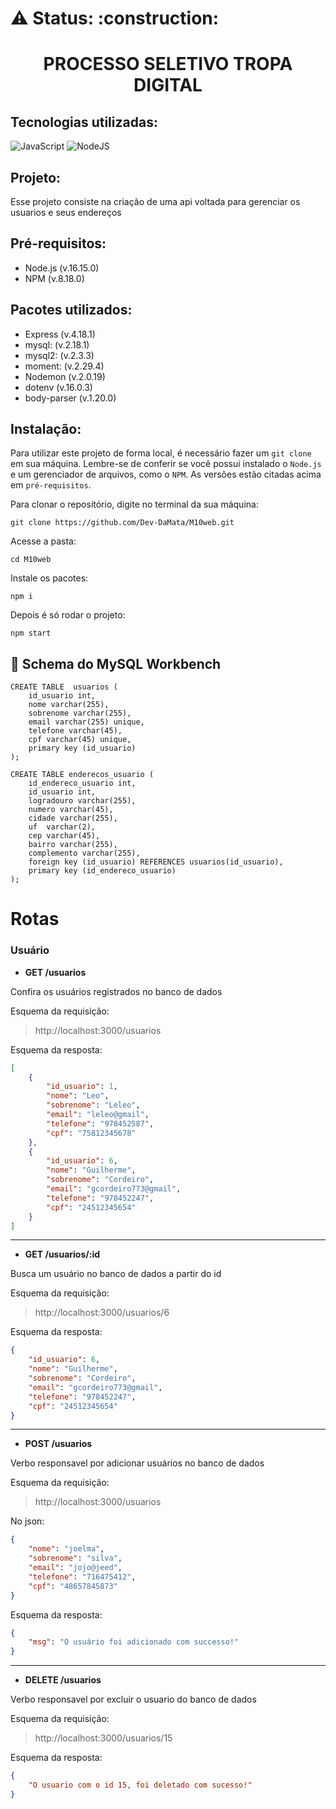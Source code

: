 <h1> ⚠️ Status: :construction: </h1>

<h1 align="center">PROCESSO SELETIVO TROPA DIGITAL</h1>

## Tecnologias utilizadas:

![JavaScript](https://img.shields.io/badge/javascript-%23323330.svg?style=for-the-badge&logo=javascript&logoColor=%23F7DF1E)
![NodeJS](https://img.shields.io/badge/node.js-6DA55F?style=for-the-badge&logo=node.js&logoColor=white)

## Projeto:

Esse projeto consiste na criação de uma api voltada para gerenciar os usuarios e seus endereços

## Pré-requisitos:

- Node.js (v.16.15.0)
- NPM (v.8.18.0)

## Pacotes utilizados:

- Express (v.4.18.1)
- mysql: (v.2.18.1)
- mysql2: (v.2.3.3)
- moment: (v.2.29.4)
- Nodemon (v.2.0.19)
- dotenv (v.16.0.3)
- body-parser (v.1.20.0)

## Instalação:

Para utilizar este projeto de forma local, é necessário fazer um `git clone` em sua máquina. Lembre-se de conferir se você possui instalado o `Node.js` e um gerenciador de arquivos, como o `NPM`. As versões estão citadas acima em `pré-requisitos`.

Para clonar o repositório, digite no terminal da sua máquina:

```
git clone https://github.com/Dev-DaMata/M10web.git
```

Acesse a pasta:
```
cd M10web
```

Instale os pacotes:
```
npm i 
```

Depois é só rodar o projeto:
```
npm start
```

## 💾 Schema do MySQL Workbench
```
CREATE TABLE  usuarios (
    id_usuario int,
    nome varchar(255),
    sobrenome varchar(255),
    email varchar(255) unique,
    telefone varchar(45),
    cpf varchar(45) unique,
    primary key (id_usuario)
);

CREATE TABLE enderecos_usuario (
    id_endereco_usuario int,
    id_usuario int,
    logradouro varchar(255),
    numero varchar(45),
    cidade varchar(255),
    uf  varchar(2),
    cep varchar(45),
    bairro varchar(255),
    complemento varchar(255),
    foreign key (id_usuario) REFERENCES usuarios(id_usuario),
    primary key (id_endereco_usuario)
);
```

# Rotas

### Usuário

- **GET /usuarios**

Confira os usuários registrados no banco de dados 

Esquema da requisição:

>http://localhost:3000/usuarios

Esquema da resposta:

```json
[
	{
		"id_usuario": 1,
		"nome": "Leo",
		"sobrenome": "Leleo",
		"email": "leleo@gmail",
		"telefone": "978452587",
		"cpf": "75812345678"
	},
	{
		"id_usuario": 6,
		"nome": "Guilherme",
		"sobrenome": "Cordeiro",
		"email": "gcordeiro773@gmail",
		"telefone": "978452247",
		"cpf": "24512345654"
	}
]
```
---
- **GET /usuarios/:id**

Busca um usuário no banco de dados a partir do id

Esquema da requisição:

>http://localhost:3000/usuarios/6

Esquema da resposta:

```json
{
	"id_usuario": 6,
	"nome": "Guilherme",
	"sobrenome": "Cordeiro",
	"email": "gcordeiro773@gmail",
	"telefone": "978452247",
	"cpf": "24512345654"
}
```
---
- **POST /usuarios**

Verbo responsavel por adicionar usuários no banco de dados 

Esquema da requisição:

>http://localhost:3000/usuarios

No json:
```json
{
	"nome": "joelma",
	"sobrenome": "silva",
	"email": "jojo@jeed",
	"telefone": "716475412",
	"cpf": "48657845873"
}
```

Esquema da resposta:

```json
{
	"msg": "O usuário foi adicionado com successo!"
}
```
---
- **DELETE /usuarios**

Verbo responsavel por excluir o usuario do banco de dados

Esquema da requisição:

>http://localhost:3000/usuarios/15

Esquema da resposta:

```json
{
	"O usuario com o id 15, foi deletado com sucesso!"
}
```
